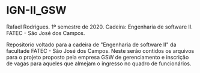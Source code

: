 # IGN-II_GSW

Rafael Rodrigues. 1º semestre de 2020. Cadeira: Engenharia de software II. FATEC - São José dos Campos. 

Repositorio voltado para a cadeira de "Engenharia de software II" da facultade FATEC - São José dos Campos. 
Neste serão contidos os arquivos para o projeto proposto pela empresa GSW de gerenciamento e inscrição de vagas
para aqueles que almejam o ingresso no quadro de funcionários. 

